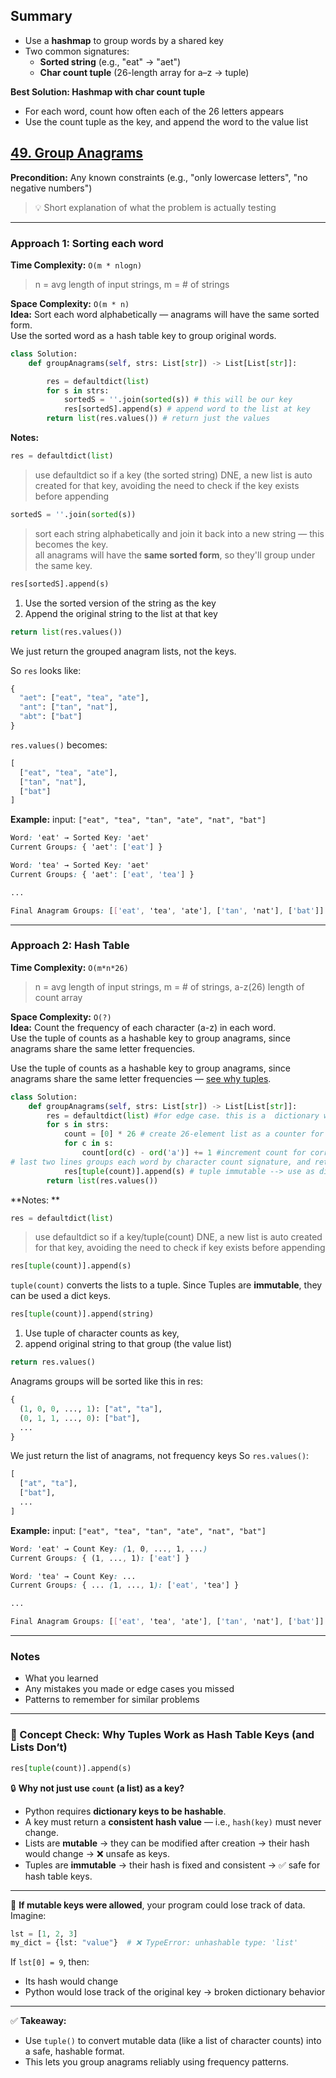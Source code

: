 ## Summary
- Use a **hashmap** to group words by a shared key  
- Two common signatures:
  - **Sorted string** (e.g., "eat" → "aet")
  - **Char count tuple** (26-length array for a–z → tuple)

**Best Solution: Hashmap with char count tuple**  
- For each word, count how often each of the 26 letters appears  
- Use the count tuple as the key, and append the word to the value list

## [49. Group Anagrams](https://leetcode.com/problems/group-anagrams/)
**Precondition:** Any known constraints (e.g., "only lowercase letters", "no negative numbers")

> 💡 Short explanation of what the problem is actually testing

---

### Approach 1: Sorting each word  
**Time Complexity:** `O(m * nlogn)`  
> n = avg length of input strings, m = # of strings

**Space Complexity:** `O(m * n)`  
**Idea:** Sort each word alphabetically — anagrams will have the same sorted form.  
Use the sorted word as a hash table key to group original words.
```python
class Solution:
    def groupAnagrams(self, strs: List[str]) -> List[List[str]]:

        res = defaultdict(list)  
        for s in strs:
            sortedS = ''.join(sorted(s)) # this will be our key
            res[sortedS].append(s) # append word to the list at key
        return list(res.values()) # return just the values
```

**Notes:**
```python
res = defaultdict(list)
```
> use defaultdict so if a key (the sorted string) DNE, a new list is auto created for that key, avoiding the need to check if the key exists before appending

```python
sortedS = ''.join(sorted(s))
```
> sort each string alphabetically and join it back into a new string — this becomes the key.  
> all anagrams will have the **same sorted form**, so they'll group under the same key.

```python
res[sortedS].append(s)
```
1. Use the sorted version of the string as the key  
2. Append the original string to the list at that key

```python
return list(res.values())
```
We just return the grouped anagram lists, not the keys.

So `res` looks like:
```python
{
  "aet": ["eat", "tea", "ate"],
  "ant": ["tan", "nat"],
  "abt": ["bat"]
}
```

`res.values()` becomes:
```python
[
  ["eat", "tea", "ate"],
  ["tan", "nat"],
  ["bat"]
]
```

**Example:**
input: `["eat", "tea", "tan", "ate", "nat", "bat"]`
```css
Word: 'eat' → Sorted Key: 'aet'
Current Groups: { 'aet': ['eat'] }

Word: 'tea' → Sorted Key: 'aet'
Current Groups: { 'aet': ['eat', 'tea'] }

...

Final Anagram Groups: [['eat', 'tea', 'ate'], ['tan', 'nat'], ['bat']]
```


---

### Approach 2: Hash Table
**Time Complexity:** `O(m*n*26)` 
> n = avg length of input strings, m = # of strings, a-z(26) length of count array

**Space Complexity:** `O(?)`  
**Idea:** Count the frequency of each character (a-z) in each word.  
Use the tuple of counts as a hashable key to group anagrams, since anagrams share the same letter frequencies.

Use the tuple of counts as a hashable key to group anagrams, since anagrams share the same letter frequencies — [see why tuples](#-concept-check-why-tuples-work-as-hash-table-keys-and-lists-dont).



```python
class Solution:
    def groupAnagrams(self, strs: List[str]) -> List[List[str]]:
        res = defaultdict(list) #for edge case. this is a  dictionary where each value is a list. 
        for s in strs:
            count = [0] * 26 # create 26-element list as a counter for each char in the alphabet
            for c in s:
                count[ord(c) - ord('a')] += 1 #increment count for correct letter based on ASCII value
# last two lines groups each word by character count signature, and returns all grouped list of anagrams
            res[tuple(count)].append(s) # tuple immutable --> use as dictionary key
        return list(res.values())
```
**Notes: **
```python
res = defaultdict(list)
```
> use defaultdict so if a key/tuple(count) DNE, a new list is auto created for that key, avoiding the need to check if key exists before appending

```python 
res[tuple(count)].append(s)
``` 
  ```tuple(count)``` converts the lists to a tuple. Since Tuples are **immutable**, they can be used a dict keys. 

```python 
res[tuple(count)].append(string)
```
  1. Use tuple of character counts as key,
  2. append original string to that group (the value list)

```python
return res.values()
```
Anagrams groups will be sorted like this in res: 
```python
{
  (1, 0, 0, ..., 1): ["at", "ta"],
  (0, 1, 1, ..., 0): ["bat"],
  ...
}
```
We just return the list of anagrams, not frequency keys
So ```res.values()```:
```python
[
  ["at", "ta"],
  ["bat"],
  ...
]

```

**Example:**
input: `["eat", "tea", "tan", "ate", "nat", "bat"]`
```css
Word: 'eat' → Count Key: (1, 0, ..., 1, ...)
Current Groups: { (1, ..., 1): ['eat'] }

Word: 'tea' → Count Key: ...
Current Groups: { ... (1, ..., 1): ['eat', 'tea'] }

...

Final Anagram Groups: [['eat', 'tea', 'ate'], ['tan', 'nat'], ['bat']]
```


---

### Notes
- What you learned
- Any mistakes you made or edge cases you missed
- Patterns to remember for similar problems


---

### 🧠 Concept Check: Why Tuples Work as Hash Table Keys (and Lists Don’t)

```python
res[tuple(count)].append(s)
```

🔒 **Why not just use `count` (a list) as a key?**

- Python requires **dictionary keys to be hashable**.
- A key must return a **consistent hash value** — i.e., `hash(key)` must never change.
- Lists are **mutable** → they can be modified after creation → their hash would change → ❌ unsafe as keys.
- Tuples are **immutable** → their hash is fixed and consistent → ✅ safe for hash table keys.

---

🧠 **If mutable keys were allowed**, your program could lose track of data.  
Imagine:

```python
lst = [1, 2, 3]
my_dict = {lst: "value"}  # ❌ TypeError: unhashable type: 'list'
```

If `lst[0] = 9`, then:
- Its hash would change
- Python would lose track of the original key → broken dictionary behavior

---

✅ **Takeaway:**
- Use `tuple()` to convert mutable data (like a list of character counts) into a safe, hashable format.
- This lets you group anagrams reliably using frequency patterns.

